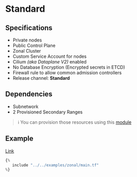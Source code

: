 # Standard

## Specifications

- Private nodes
- Public Control Plane
- Zonal Cluster
- Custom Service Account for nodes
- Cilium *(aka Dataplane V2)* enabled
- No Database Encryption (Encrypted secrets in ETCD)
- Firewall rule to allow common admission controllers
- Release channel: **Standard**

## Dependencies

- Subnetwork
- 2 Provisioned Secondary Ranges

> :information_source: You can provision those resources using this [module](https://library.padok.cloud/catalog/default/component/terraform-google-network)

## Example

[Link](https://github.com/padok-team/terraform-google-gke/blob/main/examples/zonal/main.tf)

```terraform
{%
   include "../../examples/zonal/main.tf"
%}
```
